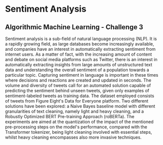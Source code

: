 # Sentiment Analysis
## Algorithmic Machine Learning - Challenge 3
Sentiment analysis is a sub-field of natural language processing (NLP). It is a rapidly growing field, as large databases become increasingly available, and companies have an interest in automatically extracting sentiment from internet users. As a matter of fact, with the increasing amount of content and debate on social media platforms such as Twitter, there is an interest in automatically extracting insights from large amounts of unstructured text data and understanding the overall sentiment of a population towards a particular topic. Capturing sentiment in language is important in these times where decisions and reactions are created and updated in seconds. 
The volume and diversity of tweets call for an automated solution capable of predicting the sentiment behind unseen tweets, given only examples of sentiment-labeled tweets as training data. The dataset employed consists of tweets from Figure Eight's Data for Everyone platform.
Two different solutions have been explored: a Naive Bayes baseline model with different granularities of text cleaning, namely light and heavy cleaning, and a Robustly Optimized BERT Pre-training Approach (roBERTa). The experiments are aimed at the quantization of the impact of the mentioned pre-processing steps on the model's performance, compared with the Transformer tokenizer, being light cleaning involved with essential steps, whilst heavy cleaning encompasses also more invasive techniques. 
